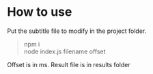 # How to use
Put the subtitle file to modify in the project folder.

>npm i  
>node index.js filename offset  

Offset is in ms.
Result file is in results folder